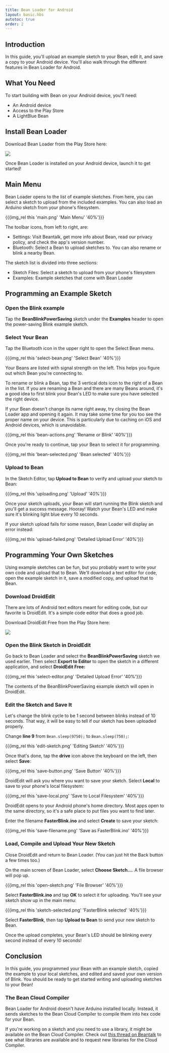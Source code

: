 ```yaml
---
title: Bean Loader for Android
layout: basic.hbs
autotoc: true
order: 2
---
```


## Introduction

In this guide, you'll upload an example sketch to your Bean, edit it, and save a copy to your Android device. You'll also walk through the different features in Bean Loader for Android.

## What You Need

To start building with Bean on your Android device, you'll need:

* An Android device
* Access to the Play Store
* A LightBlue Bean

## Install Bean Loader

Download Bean Loader from the Play Store here:

<a href="https://play.google.com/store/apps/details?id=com.punchthrough.bean.loader">
  <img src="../../_assets/images/getting-started/android/google_play.svg">
</a>

Once Bean Loader is installed on your Android device, launch it to get started!

## Main Menu

Bean Loader opens to the list of example sketches. From here, you can select a sketch to upload from the included examples. You can also load an Arduino sketch from your phone's filesystem.

{{{img_rel this 'main.png' 'Main Menu' '40%'}}}

The toolbar icons, from left to right, are:

* Settings: Visit Beantalk, get more info about Bean, read our privacy policy, and check the app's version number.
* Bluetooth: Select a Bean to upload sketches to. You can also rename or blink a nearby Bean.

The sketch list is divided into three sections:

* Sketch Files: Select a sketch to upload from your phone's filesystem
* Examples: Example sketches that come with Bean Loader

## Programming an Example Sketch

### Open the Blink example

Tap the **BeanBlinkPowerSaving** sketch under the **Examples** header to open the power-saving Blink example sketch.

### Select Your Bean

Tap the Bluetooth icon in the upper right to open the Select Bean menu.

{{{img_rel this 'select-bean.png' 'Select Bean' '40%'}}}

Your Beans are listed with signal strength on the left. This helps you figure out which Bean you're connecting to.

To rename or blink a Bean, tap the 3 vertical dots icon to the right of a Bean in the list. If you are renaming a Bean and there are many Beans around, it's a good idea to first blink your Bean's LED to make sure you have selected the right device.

If your Bean doesn't change its name right away, try closing the Bean Loader app and opening it again. It may take some time for you too see the proper name on your device.  This is particularly due to caching on iOS and Android devices, which is unavoidable. 

{{{img_rel this 'bean-actions.png' 'Rename or Blink' '40%'}}}

Once you're ready to continue, tap your Bean to select it for programming.

{{{img_rel this 'bean-selected.png' 'Bean selected' '40%'}}}

### Upload to Bean

In the Sketch Editor, tap **Upload to Bean** to verify and upload your sketch to Bean:

{{{img_rel this 'uploading.png' 'Upload' '40%'}}}

Once your sketch uploads, your Bean will start running the Blink sketch and you'll get a success message. Hooray! Watch your Bean's LED and make sure it's blinking light blue every 10 seconds.

If your sketch upload fails for some reason, Bean Loader will display an error instead:

{{{img_rel this 'upload-failed.png' 'Detailed Upload Error' '40%'}}}

## Programming Your Own Sketches

Using example sketches can be fun, but you probably want to write your own code and upload that to Bean. We'll download a text editor for code, open the example sketch in it, save a modified copy, and upload that to Bean.

### Download DroidEdit

There are lots of Android text editors meant for editing code, but our favorite is DroidEdit. It's a simple code editor that does a good job.

Download DroidEdit Free from the Play Store here:

<a href="https://play.google.com/store/apps/details?id=com.aor.droidedit">
  <img src="../../_assets/images/getting-started/android/google_play.svg">
</a>

### Open the Blink Sketch in DroidEdit

Go back to Bean Loader and select the **BeanBlinkPowerSaving** sketch we used earlier. Then select **Export to Editor** to open the sketch in a different application, and select **DroidEdit Free:**

{{{img_rel this 'select-editor.png' 'Detailed Upload Error' '40%'}}}

The contents of the BeanBlinkPowerSaving example sketch will open in DroidEdit.

### Edit the Sketch and Save It

Let's change the blink cycle to be 1 second between blinks instead of 10 seconds. That way, it will be easy to tell if our sketch has been uploaded properly.

Change **line 9** from `Bean.sleep(9750);` to `Bean.sleep(750);`:

{{{img_rel this 'edit-sketch.png' 'Editing Sketch' '40%'}}}

Once that's done, tap the **drive** icon above the keyboard on the left, then select **Save**:

{{{img_rel this 'save-button.png' 'Save Button' '40%'}}}

DroidEdit will ask you where you want to save your sketch. Select **Local** to save to your phone's local filesystem:

{{{img_rel this 'save-local.png' 'Save to Local Filesystem' '40%'}}}

DroidEdit opens to your Android phone's home directory. Most apps open to the same directory, so it's a safe place to put files you want to find later.

Enter the filename **FasterBlink.ino** and select **Create** to save your sketch:

{{{img_rel this 'save-filename.png' 'Save as FasterBlink.ino' '40%'}}}

### Load, Compile and Upload Your New Sketch

Close DroidEdit and return to Bean Loader. (You can just hit the Back button a few times too.)

On the main screen of Bean Loader, select **Choose Sketch...**. A file browser will pop up.

{{{img_rel this 'open-sketch.png' 'File Browser' '40%'}}}

Select **FasterBlink.ino** and tap **OK** to select it for uploading. You'll see your sketch show up in the main menu:

{{{img_rel this 'sketch-selected.png' 'FasterBlink selected' '40%'}}}

Select **FasterBlink**, then tap **Upload to Bean** to send your new sketch to Bean.

Once the upload completes, your Bean's LED should be blinking every second instead of every 10 seconds!

## Conclusion

In this guide, you programmed your Bean with an example sketch, copied the example to your local sketches, and edited and saved your own version of Blink. You should be ready to get started writing and uploading sketches to your Bean!

### The Bean Cloud Compiler

Bean Loader for Android doesn't have Arduino installed locally. Instead, it sends sketches to the Bean Cloud Compiler to compile them into hex code for your Bean.

If you're working on a sketch and you need to use a library, it might be available on the Bean Cloud Compiler. Check out [this thread on Beantalk](http://beantalk.punchthrough.com/t/cloud-compiler-library-requests/1101) to see what libraries are available and to request new libraries for the Cloud Compiler.

